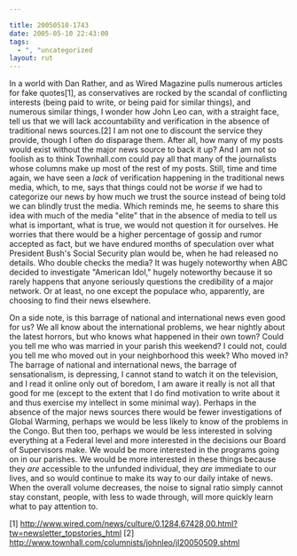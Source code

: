 ```yaml
---

title: 20050510-1743
date: 2005-05-10 22:43:00
tags:
  - ", "uncategorized
layout: rut
---
```


<p>In a world with Dan Rather, and as Wired Magazine pulls numerous
articles for fake quotes[1], as conservatives are rocked by the
scandal of conflicting interests (being paid to write, or being
paid for similar things), and numerous similar things, I wonder
how John Leo can, with a straight face, tell us that we will lack
accountability and verification in the absence of traditional news
sources.[2] I am not one to discount the service they provide,
though I often do disparage them.  After all, how many of my posts
would exist without the major news source to back it up?  And I am
not so foolish as to think Townhall.com could pay all that many
of the journalists whose columns make up most of the rest of my
posts.  Still, time and time again, we have seen a <em>lack</em>
of verification happening in the traditional news media, which,
to me, says that things could not be <em>worse</em> if we had
to categorize our news by how much we trust the source instead
of being told we can blindly trust the media.  Which reminds me,
he seems to share this idea with much of the media "elite" that in
the absence of media to tell us what is important, what is true, we
would not question it for ourselves.  He worries that there would
be a higher percentage of gossip and rumor accepted as fact, but
we have endured months of speculation over what President Bush's
Social Security plan would be, when he had released no details.
Who double checks the media?  It was hugely noteworthy when ABC
decided to investigate "American Idol," hugely noteworthy because it
so rarely happens that anyone seriously questions the credibility
of a major network.  Or at least, no one except the populace who,
apparently, are choosing to find their news elsewhere.</p>

<p>On a side note, is this barrage of national and international news
even good for us?  We all know about the international problems, we
hear nightly about the latest horrors, but who knows what happened
in their own town?  Could you tell me who was married in your
parish this weekend?  I could not, could you tell me who moved
out in your neighborhood this week?  Who moved in?  The barrage
of national and international news, the barrage of sensationalism,
is depressing, I cannot stand to watch it on the television, and I
read it online only out of boredom, I am aware it really is not all
that good for me (except to the extent that I do find motivation to
write about it and thus exercise my intellect in some minimal way).
Perhaps in the absence of the major news sources there would be
fewer investigations of Global Warming, perhaps we would be less
likely to know of the problems in the Congo.  But then too, perhaps
we would be less interested in solving everything at a Federal level
and more interested in the decisions our Board of Supervisors make.
We would be more interested in the programs going on in our parishes.
We would be more interested in these things because they <em>are</em>
accessible to the unfunded individual, they <em>are</em> immediate
to our lives, and so would continue to make its way to our daily
intake of news.  When the overall volume decreases, the noise to
signal ratio simply cannot stay constant, people, with less to
wade through, will more quickly learn what to pay attention to.</p>

[1]
http://www.wired.com/news/culture/0,1284,67428,00.html?tw=newsletter_topstories_html
[2] http://www.townhall.com/columnists/johnleo/jl20050509.shtml

